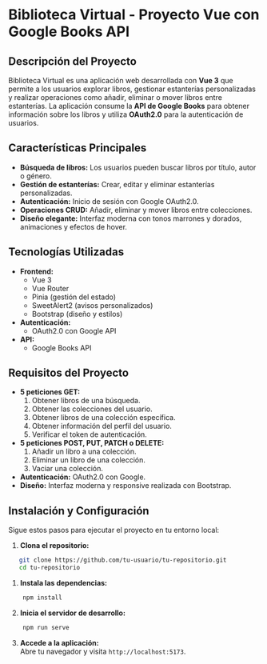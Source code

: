 # Biblioteca Virtual - Proyecto Vue con Google Books API

## Descripción del Proyecto

Biblioteca Virtual es una aplicación web desarrollada con **Vue 3** que permite a los usuarios explorar libros, gestionar estanterías personalizadas y realizar operaciones como añadir, eliminar o mover libros entre estanterías. La aplicación consume la **API de Google Books** para obtener información sobre los libros y utiliza **OAuth2.0** para la autenticación de usuarios.

## Características Principales

- **Búsqueda de libros:** Los usuarios pueden buscar libros por título, autor o género.
- **Gestión de estanterías:** Crear, editar y eliminar estanterías personalizadas.
- **Autenticación:** Inicio de sesión con Google OAuth2.0.
- **Operaciones CRUD:** Añadir, eliminar y mover libros entre colecciones.
- **Diseño elegante:** Interfaz moderna con tonos marrones y dorados, animaciones y efectos de hover.

## Tecnologías Utilizadas

- **Frontend:**
  - Vue 3
  - Vue Router
  - Pinia (gestión del estado)
  - SweetAlert2 (avisos personalizados)
  - Bootstrap (diseño y estilos)
- **Autenticación:**
  - OAuth2.0 con Google API
- **API:**
  - Google Books API

## Requisitos del Proyecto

- **5 peticiones GET:**
  1. Obtener libros de una búsqueda.
  2. Obtener las colecciones del usuario.
  3. Obtener libros de una colección específica.
  4. Obtener información del perfil del usuario.
  5. Verificar el token de autenticación.
- **5 peticiones POST, PUT, PATCH o DELETE:**
  1. Añadir un libro a una colección.
  2. Eliminar un libro de una colección.
  3. Vaciar una colección.
- **Autenticación:** OAuth2.0 con Google.
- **Diseño:** Interfaz moderna y responsive realizada con Bootstrap.

## Instalación y Configuración

Sigue estos pasos para ejecutar el proyecto en tu entorno local:

1. **Clona el repositorio:**

```sh
   git clone https://github.com/tu-usuario/tu-repositorio.git
   cd tu-repositorio
```

1.  **Instala las dependencias:**

```sh
    npm install
```

2.  **Inicia el servidor de desarrollo:**

```sh
    npm run serve
```

3.  **Accede a la aplicación:**\
    Abre tu navegador y visita `http://localhost:5173`.
